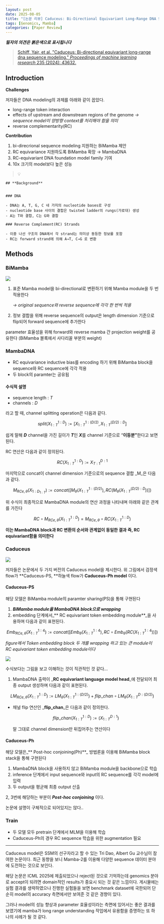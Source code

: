 ```yaml
---
layout: post
date: 2025-08-05
title: "[논문 리뷰] Caduceus: Bi-Directional Equivariant Long-Range DNA Sequence Modeling"
tags: [Genomics, Mamba]
categories: [Paper Review]
---
```


<span class="notion-red">_**필자의 의견은 붉은색으로 표시됩니다**_</span>


> [Schiff, Yair, et al. "Caduceus: Bi-directional equivariant long-range dna sequence modeling." ](https://pmc.ncbi.nlm.nih.gov/articles/PMC12189541/)[_Proceedings of machine learning research_](https://pmc.ncbi.nlm.nih.gov/articles/PMC12189541/)[ 235 (2024): 43632.](https://pmc.ncbi.nlm.nih.gov/articles/PMC12189541/)



## Introduction


**Challenges**


저자들은 DNA modeling의 과제를 아래와 같이 꼽았다.

- long-range token interaction
- effects of upstream and downstream regions of the genome 
_→ sequence model이 양방향 context를 처리해야 함을 의미_
- reverse complementarity(RC)

**Contribution**

1. bi-direcrional sequence modeling 지원하는 BiMamba 제안
1. RC equivariance 지원하도록 BiMamba 확장 → MambaDNA
1. RC-equivariant DNA foundation model family 기여
1. 10x 크기의 model보다 높은 성능

> 💡 


	## **Background**


	### DNA

	- DNA는 A, T, G, C 네 가지의 nucleotide bases로 구성
	- nucleotide base 사이의 결합은 twisted ladder의 rungs(가로대) 생성
	- A는 T와 결합, C는 G와 결합

	### Reverse Complement(RC) Strands

	- 이중 나선 구조의 DNA에서 각 strand는 의미상 동등한 정보를 포함
	- RC는 forward strand에 의해 A→T, C→G 로 변환


## Methods



### BiMamba


![](https://prod-files-secure.s3.us-west-2.amazonaws.com/542b861c-36a8-4051-84e5-8804b6728dba/2c247d59-7815-4980-99f0-8f0d21f445a7/image.png?X-Amz-Algorithm=AWS4-HMAC-SHA256&X-Amz-Content-Sha256=UNSIGNED-PAYLOAD&X-Amz-Credential=ASIAZI2LB466YO4WKQCB%2F20250825%2Fus-west-2%2Fs3%2Faws4_request&X-Amz-Date=20250825T210056Z&X-Amz-Expires=3600&X-Amz-Security-Token=IQoJb3JpZ2luX2VjEA0aCXVzLXdlc3QtMiJIMEYCIQDtKHlJ%2F7JWqxwLCgSjXvKq8HnvbEJvKVjiVP8%2FKMjnIwIhANQdM2obKLce%2B3gkg%2FmFKGz6L53iD1om1885hGpHJM3CKv8DCGYQABoMNjM3NDIzMTgzODA1Igw9N938rFI7UtTN61sq3AOIrUhcsGbL9178MhipkX2siQm80C5ET2QQ%2BCImv7EOgbeiWM5LbUn0NkjbNoM1QwrXce%2Bi97XAfnZMhPCVvtZOzsx4btqFpI2%2F2P3ZdeuwQdElhTUsOQhu8NNBQ3mv7TQT8LuzZMcB5MFM0WIKIGkabBsAmFXIZuv8FbHJhnh%2FqTlRLoXNFRlQV6xUvIP3YHrqpsXQ%2F9P42x4u1TCvPXzbrPU1XfkcQI%2BEZrExQCiN954X7NmcRK4XAxZaEOUs8fn%2F%2Bb8%2FWlMuUB4S4G%2B0nrNyt3HZ7W9k6K35KN9wJNPUdZive5bOG4lytL%2F4pqUXGPoVyXtnhYldgZd4uEgHOWJfVR6h%2FMbPngduQ6Mf5oFJ285kizy%2B9BKwkx7Jjhg7KtNY%2Bb2DkP1FU3tK0Mo2GQg5mFTid4C%2BZgFDLo9k007Bi1Zm5LqeuL12OvVqZzMN7qrqshia7IXgBcHjUyjHRcZhXQZzuvzFcrf8a86TZGjzhlPhIwr3OXDOsBHpqOujoh9U6kP8iF2JlkJRXEcPeTFU4%2BjqtcsCjPWgIthsQB54XV1jm9g74B1nRO0gs%2B8%2FyNRZDbm%2BtvHSImSFVKp2UlRv8Vn4NkdgWFIOz7Qk9cijA%2ByMGmyFkAOcXKcAqDCenLPFBjqkAWgfkPl4oWK6NQebxbDcJo9PguaI%2Ft80pofbzcChNPbBQQZdUlllYaoHkVXeU2xkY%2Born1rPjzX7XsUzBKjhNp7qgdWw03ciZTHNjLa9rRyRFqzAqDV0nB6D3Unn97fcMv%2F6uIEoNfa5517jSZgyRDF1m4kK%2Fc%2F2SBJqkiB6gXf0sFvRyJM3eTr6aJChRbpFg%2BLXh4Jf08n1LXNGJFW2y4Rhh5ES&X-Amz-Signature=34ce3f440a5bbcf2ee611f322d9d22bc2a646348a6d5fbcb8ed94696748d447f&X-Amz-SignedHeaders=host&x-amz-checksum-mode=ENABLED&x-id=GetObject)

1. 표준 Mamba model을 bi-directional로 변환하기 위해 Mamba module을 두 번 적용한다

	_→ original sequence와 reverse sequence에 각각 한 번씩 적용_

1. 정보 결합을 위해 reverse sequence의 output은 length dimension 기준으로 flip되어 forward sequence에 추가한다

parameter 효율성을 위해 forward와 reverse mamba 간 projection weight를 공유한다 (BiMamba 블록에서 사다리꼴 부분의 weight)



### MambaDNA

- RC equivariance inductive bias를 encoding 하기 위해 BiMamba block을 sequence와 RC sequence에 각각 적용
- 두 block의 paramter는 공유됨


#### 수식적 설명

- sequence length : _T_
- channels : _D_

라고 할 때,  channel splitting operation은 다음과 같다.


$$
split(X^{1:D}_{1:T}):=[X^{1:(D/2)}_{1:T},X^{(D/2):D}_{1:T}]
$$


<span class="notion-red">쉽게 말해 </span><span class="notion-red">_**D**_</span><span class="notion-red"> channel을 가진 길이가 </span><span class="notion-red">_**T**_</span><span class="notion-red">인 </span><span class="notion-red">_**X**_</span><span class="notion-red">를 channel 기준으로 “</span><span class="notion-red">**이등분”**</span><span class="notion-red">한다고 보면 된다.</span>


RC 연산은 다음과 같이 정의된다.


$$
RC(X^{1:D}_{1:T}):=X^{D:1}_{T:1}
$$


마지막으로 concat이 channel dimension 기준으로의 sequence 결합 _M_은 다음과 같다.


$$
M_{RCe,\theta}(X_{1:D_{1:T}}):=concat([M_{\theta}(X^{1:(D/2)}_{1:T}),RC(M_{\theta}(X^{(D/2):D}_{1:T}))])
$$


위 수식이 최종적으로 MambaDNA module의 연산 과정을 나타내며 아래와 같은 관계를 가진다


$$
RC\circ M_{RCe,\theta}(X^{1:D}_{1:T}) = M_{RCe,\theta} \circ RC(X^{1:D}_{1:T})
$$


**이는 MambaDNA block과 RC 변환의 순서와 관계없이 동일한 결과 즉, RC equivariant함을 의미한다**



### Caduceus


![](https://prod-files-secure.s3.us-west-2.amazonaws.com/542b861c-36a8-4051-84e5-8804b6728dba/f94a60d7-8145-473b-aef9-7c68d3ec604a/image.png?X-Amz-Algorithm=AWS4-HMAC-SHA256&X-Amz-Content-Sha256=UNSIGNED-PAYLOAD&X-Amz-Credential=ASIAZI2LB466YO4WKQCB%2F20250825%2Fus-west-2%2Fs3%2Faws4_request&X-Amz-Date=20250825T210057Z&X-Amz-Expires=3600&X-Amz-Security-Token=IQoJb3JpZ2luX2VjEA0aCXVzLXdlc3QtMiJIMEYCIQDtKHlJ%2F7JWqxwLCgSjXvKq8HnvbEJvKVjiVP8%2FKMjnIwIhANQdM2obKLce%2B3gkg%2FmFKGz6L53iD1om1885hGpHJM3CKv8DCGYQABoMNjM3NDIzMTgzODA1Igw9N938rFI7UtTN61sq3AOIrUhcsGbL9178MhipkX2siQm80C5ET2QQ%2BCImv7EOgbeiWM5LbUn0NkjbNoM1QwrXce%2Bi97XAfnZMhPCVvtZOzsx4btqFpI2%2F2P3ZdeuwQdElhTUsOQhu8NNBQ3mv7TQT8LuzZMcB5MFM0WIKIGkabBsAmFXIZuv8FbHJhnh%2FqTlRLoXNFRlQV6xUvIP3YHrqpsXQ%2F9P42x4u1TCvPXzbrPU1XfkcQI%2BEZrExQCiN954X7NmcRK4XAxZaEOUs8fn%2F%2Bb8%2FWlMuUB4S4G%2B0nrNyt3HZ7W9k6K35KN9wJNPUdZive5bOG4lytL%2F4pqUXGPoVyXtnhYldgZd4uEgHOWJfVR6h%2FMbPngduQ6Mf5oFJ285kizy%2B9BKwkx7Jjhg7KtNY%2Bb2DkP1FU3tK0Mo2GQg5mFTid4C%2BZgFDLo9k007Bi1Zm5LqeuL12OvVqZzMN7qrqshia7IXgBcHjUyjHRcZhXQZzuvzFcrf8a86TZGjzhlPhIwr3OXDOsBHpqOujoh9U6kP8iF2JlkJRXEcPeTFU4%2BjqtcsCjPWgIthsQB54XV1jm9g74B1nRO0gs%2B8%2FyNRZDbm%2BtvHSImSFVKp2UlRv8Vn4NkdgWFIOz7Qk9cijA%2ByMGmyFkAOcXKcAqDCenLPFBjqkAWgfkPl4oWK6NQebxbDcJo9PguaI%2Ft80pofbzcChNPbBQQZdUlllYaoHkVXeU2xkY%2Born1rPjzX7XsUzBKjhNp7qgdWw03ciZTHNjLa9rRyRFqzAqDV0nB6D3Unn97fcMv%2F6uIEoNfa5517jSZgyRDF1m4kK%2Fc%2F2SBJqkiB6gXf0sFvRyJM3eTr6aJChRbpFg%2BLXh4Jf08n1LXNGJFW2y4Rhh5ES&X-Amz-Signature=af1cfdbd6a7f735f7d11501c0073cd0afc2835db7f3b23236d3b53397e109dc3&X-Amz-SignedHeaders=host&x-amz-checksum-mode=ENABLED&x-id=GetObject)


저자들은 논문에서 두 가지 버전의 Caduceus model을 제시한다. 위 그림에서 검정색 flow가 **Caduceus-PS, **하늘색 flow가 **Caduceus-Ph model** 이다.



#### Caduceus-PS


해당 모델은 BiMamba module의 paramter sharing(PS)을 통해 구현된다

1. _**BiMamba module을 MambaDNA block으로 wrapping**_
1. embedding 단계에서_** RC equivariant token embedding module**_을 사용하며 다음과 같이 표현된다.

$$
Emb_{RCe,\theta}(X^{1:4}_{1:T}):=concat([Emb_{\theta}(X^{1:4}_{1:T}),RC \circ Emb_{\theta}(RC(X^{1:4}_{1:T}))])
$$


_figure에서 Token embedding block 두 개를 wrapping 하고 있는 큰 module이 RC equivariant token embedding module이다_


![](https://prod-files-secure.s3.us-west-2.amazonaws.com/542b861c-36a8-4051-84e5-8804b6728dba/b175e4da-71eb-4e91-8c23-a06dabe673c9/image.png?X-Amz-Algorithm=AWS4-HMAC-SHA256&X-Amz-Content-Sha256=UNSIGNED-PAYLOAD&X-Amz-Credential=ASIAZI2LB466YO4WKQCB%2F20250825%2Fus-west-2%2Fs3%2Faws4_request&X-Amz-Date=20250825T210057Z&X-Amz-Expires=3600&X-Amz-Security-Token=IQoJb3JpZ2luX2VjEA0aCXVzLXdlc3QtMiJIMEYCIQDtKHlJ%2F7JWqxwLCgSjXvKq8HnvbEJvKVjiVP8%2FKMjnIwIhANQdM2obKLce%2B3gkg%2FmFKGz6L53iD1om1885hGpHJM3CKv8DCGYQABoMNjM3NDIzMTgzODA1Igw9N938rFI7UtTN61sq3AOIrUhcsGbL9178MhipkX2siQm80C5ET2QQ%2BCImv7EOgbeiWM5LbUn0NkjbNoM1QwrXce%2Bi97XAfnZMhPCVvtZOzsx4btqFpI2%2F2P3ZdeuwQdElhTUsOQhu8NNBQ3mv7TQT8LuzZMcB5MFM0WIKIGkabBsAmFXIZuv8FbHJhnh%2FqTlRLoXNFRlQV6xUvIP3YHrqpsXQ%2F9P42x4u1TCvPXzbrPU1XfkcQI%2BEZrExQCiN954X7NmcRK4XAxZaEOUs8fn%2F%2Bb8%2FWlMuUB4S4G%2B0nrNyt3HZ7W9k6K35KN9wJNPUdZive5bOG4lytL%2F4pqUXGPoVyXtnhYldgZd4uEgHOWJfVR6h%2FMbPngduQ6Mf5oFJ285kizy%2B9BKwkx7Jjhg7KtNY%2Bb2DkP1FU3tK0Mo2GQg5mFTid4C%2BZgFDLo9k007Bi1Zm5LqeuL12OvVqZzMN7qrqshia7IXgBcHjUyjHRcZhXQZzuvzFcrf8a86TZGjzhlPhIwr3OXDOsBHpqOujoh9U6kP8iF2JlkJRXEcPeTFU4%2BjqtcsCjPWgIthsQB54XV1jm9g74B1nRO0gs%2B8%2FyNRZDbm%2BtvHSImSFVKp2UlRv8Vn4NkdgWFIOz7Qk9cijA%2ByMGmyFkAOcXKcAqDCenLPFBjqkAWgfkPl4oWK6NQebxbDcJo9PguaI%2Ft80pofbzcChNPbBQQZdUlllYaoHkVXeU2xkY%2Born1rPjzX7XsUzBKjhNp7qgdWw03ciZTHNjLa9rRyRFqzAqDV0nB6D3Unn97fcMv%2F6uIEoNfa5517jSZgyRDF1m4kK%2Fc%2F2SBJqkiB6gXf0sFvRyJM3eTr6aJChRbpFg%2BLXh4Jf08n1LXNGJFW2y4Rhh5ES&X-Amz-Signature=fb5f420e05f6181d7a834a8d8a3808f26e18f393991203e71e030ca482ece266&X-Amz-SignedHeaders=host&x-amz-checksum-mode=ENABLED&x-id=GetObject)


<span class="notion-red">수식보다는 그림을 보고 이해하는 것이 직관적인 것 같다…</span>

1. MambaDNA 출력이 _**RC equivariant language model head**_에 전달되어 최종 output 생성하며 다음과 같이 표현된다.

$$
LM_{RCe,\theta}(X^{1:D}_{1:T}):= LM_{\theta}(X^{1:(D/2)}_{1:T})+flip\_chan\circ LM_{\theta}(X^{D:(D/2)}_{1:T})
$$

- 채널 flip 연산인 _**flip\_chan**_은 다음과 같이 정의한다.

	$$
	flip\_chan(X^{1:D}_{1:T}):=(X^{D:1}_{1:T})
	$$


	말 그대로 channel dimension만 뒤집어주는 연산이다



#### Caduceus-Ph


해당 모델은_** Post-hoc conjoining(Ph)**_ 방법론을 이용해 BiMamba block stack을 통해 구현된다

1. MambaDNA block을 사용하지 않고 BiMamba module을 backbone으로 학습
1. inference 단계에서 input sequence와 input의 RC sequence를 각각 model에 입력
1. 두 output을 평균해 최종 output 산출

2, 3번에 해당하는 부분이 _**Post-hoc conjoining**_ 이다.


<span class="notion-red">논문에 설명이 구체적으로 되어있지는 않다..</span>



### Train

- 두 모델 모두 pretrain 단계에서 MLM을 이용해 학습
- Caduceus-Ph의 경우 RC sequence 학습을 위한 augmentation 필요

---


<span class="notion-red">Caduceus model은 SSM의 선구자라고 할 수 있는 Tri Dao, Albert Gu 교수님이 참여한 논문이다. 최근 동향을 보니 Mamba-2를 이용해 다양한 sequence 데이터 분야에 도전하는 것으로 보인다.</span>


<span class="notion-red">해당 논문은 ICML 2025에 제출되었으나 reject된 것으로 기억하는데 genomics 분야로 accept이 되려면 domain적인 results가 중요시 되는 것 같은 느낌이다. 게시물에는 실험 결과를 생략하였으나 진행한 실험들을 보면 benchmark dataset에 국한되어 단순히 model의 accuracy 측면에서만 보여준 것 같은 경향이 있다.</span>


<span class="notion-red">그러나 model의 성능 향상과 parameter 효율성이라는 측면에 있어서는 좋은 결과를 보였기에 mamba가 long range understanding 작업에서 유용함을 증명하는 또 하나의 사례가 될 것 같다.</span>


